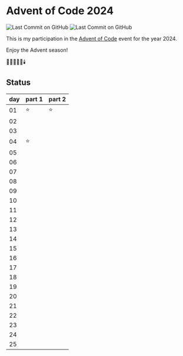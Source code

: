 # Advent of Code 2024

![Last Commit on GitHub](https://img.shields.io/github/license/piscilus/aoc24)
![Last Commit on GitHub](https://img.shields.io/github/last-commit/piscilus/aoc24)

This is my participation in the [Advent of Code](https://adventofcode.com/2024)
event for the year 2024.

Enjoy the Advent season!

🌟🎄🎅🎁🔔🕯️

## Status

| day | part 1 | part 2 |
|-----|--------|--------|
| 01  | ⭐      | ⭐      |
| 02  |        |        |
| 03  |        |        |
| 04  | ⭐      |        |
| 05  |        |        |
| 06  |        |        |
| 07  |        |        |
| 08  |        |        |
| 09  |        |        |
| 10  |        |        |
| 11  |        |        |
| 12  |        |        |
| 13  |        |        |
| 14  |        |        |
| 15  |        |        |
| 16  |        |        |
| 17  |        |        |
| 18  |        |        |
| 19  |        |        |
| 20  |        |        |
| 21  |        |        |
| 22  |        |        |
| 23  |        |        |
| 24  |        |        |
| 25  |        |        |
